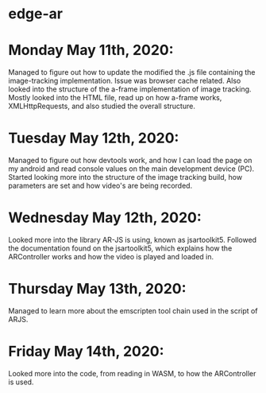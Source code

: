 # edge-ar


# Monday May 11th, 2020: 
Managed to figure out how to update the modified the .js file containing the image-tracking        implementation. Issue was browser cache related. Also looked into the structure of the a-frame implementation of image tracking. Mostly looked into the HTML file, read up on how a-frame works, XMLHttpRequests, and also studied the overall structure. 

# Tuesday May 12th, 2020: 
Managed to figure out how devtools work, and how I can load the page on my android and read console values on the main development device (PC). Started looking more into the structure of the image tracking build, how parameters are set and how video's are being recorded.


# Wednesday May 12th, 2020: 
Looked more into the library AR-JS is using, known as jsartoolkit5. Followed the documentation found on the jsartoolkit5, which explains how the ARController works and how the video is played and loaded in.

# Thursday May 13th, 2020:
Managed to learn more about the emscripten tool chain used in the script of ARJS.

# Friday May 14th, 2020:
Looked more into the code, from reading in WASM, to how the ARController is used.
